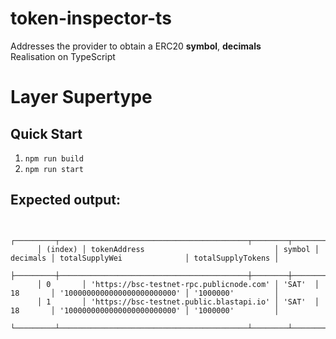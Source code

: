 # token-inspector-ts

Addresses the provider to obtain a ERC20 **symbol**, **decimals**  
Realisation on TypeScript
# Layer Supertype

## Quick Start
1. `npm run build`
2. `npm run start`

## Expected output:  
```

      ┌─────────┬──────────────────────────────────────────┬────────┬──────────┬─────────────────────────────┬───────────────────┐
      │ (index) │ tokenAddress                             │ symbol │ decimals │ totalSupplyWei              │ totalSupplyTokens │
      ├─────────┼──────────────────────────────────────────┼────────┼──────────┼─────────────────────────────┼───────────────────┤
      │ 0       │ 'https://bsc-testnet-rpc.publicnode.com' │ 'SAT'  │ 18       │ '1000000000000000000000000' │ '1000000'         │
      │ 1       │ 'https://bsc-testnet.public.blastapi.io' │ 'SAT'  │ 18       │ '1000000000000000000000000' │ '1000000'         │
      └─────────┴──────────────────────────────────────────┴────────┴──────────┴─────────────────────────────┴───────────────────┘

```
